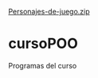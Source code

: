[Personajes-de-juego.zip](https://github.com/JorgeCastan/cursoPOO/files/9884731/Personajes-de-juego.zip)
# cursoPOO
Programas del curso 
